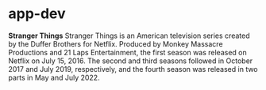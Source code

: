# app-dev
**Stranger Things** Stranger Things is an American television series created by the Duffer Brothers for Netflix. Produced by Monkey Massacre Productions and 21 Laps Entertainment, the first season was released on Netflix on July 15, 2016. The second and third seasons followed in October 2017 and July 2019, respectively, and the fourth season was released in two parts in May and July 2022.
